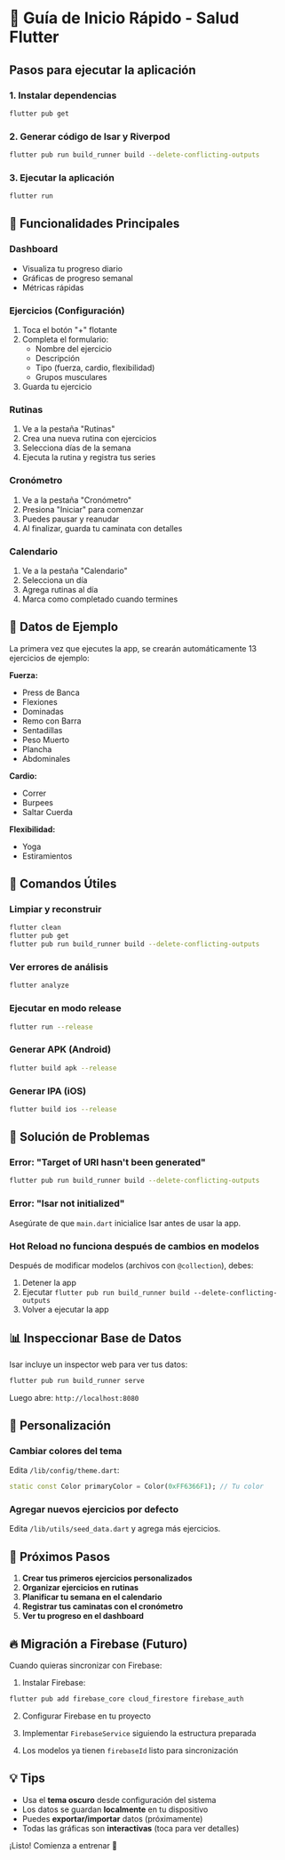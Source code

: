 # 🚀 Guía de Inicio Rápido - Salud Flutter

## Pasos para ejecutar la aplicación

### 1. Instalar dependencias
```bash
flutter pub get
```

### 2. Generar código de Isar y Riverpod
```bash
flutter pub run build_runner build --delete-conflicting-outputs
```

### 3. Ejecutar la aplicación
```bash
flutter run
```

## 📱 Funcionalidades Principales

### Dashboard
- Visualiza tu progreso diario
- Gráficas de progreso semanal
- Métricas rápidas

### Ejercicios (Configuración)
1. Toca el botón "+" flotante
2. Completa el formulario:
   - Nombre del ejercicio
   - Descripción
   - Tipo (fuerza, cardio, flexibilidad)
   - Grupos musculares
3. Guarda tu ejercicio

### Rutinas
1. Ve a la pestaña "Rutinas"
2. Crea una nueva rutina con ejercicios
3. Selecciona días de la semana
4. Ejecuta la rutina y registra tus series

### Cronómetro
1. Ve a la pestaña "Cronómetro"
2. Presiona "Iniciar" para comenzar
3. Puedes pausar y reanudar
4. Al finalizar, guarda tu caminata con detalles

### Calendario
1. Ve a la pestaña "Calendario"
2. Selecciona un día
3. Agrega rutinas al día
4. Marca como completado cuando termines

## 🎯 Datos de Ejemplo

La primera vez que ejecutes la app, se crearán automáticamente 13 ejercicios de ejemplo:

**Fuerza:**
- Press de Banca
- Flexiones
- Dominadas
- Remo con Barra
- Sentadillas
- Peso Muerto
- Plancha
- Abdominales

**Cardio:**
- Correr
- Burpees
- Saltar Cuerda

**Flexibilidad:**
- Yoga
- Estiramientos

## 🔧 Comandos Útiles

### Limpiar y reconstruir
```bash
flutter clean
flutter pub get
flutter pub run build_runner build --delete-conflicting-outputs
```

### Ver errores de análisis
```bash
flutter analyze
```

### Ejecutar en modo release
```bash
flutter run --release
```

### Generar APK (Android)
```bash
flutter build apk --release
```

### Generar IPA (iOS)
```bash
flutter build ios --release
```

## 🐛 Solución de Problemas

### Error: "Target of URI hasn't been generated"
```bash
flutter pub run build_runner build --delete-conflicting-outputs
```

### Error: "Isar not initialized"
Asegúrate de que `main.dart` inicialice Isar antes de usar la app.

### Hot Reload no funciona después de cambios en modelos
Después de modificar modelos (archivos con `@collection`), debes:
1. Detener la app
2. Ejecutar `flutter pub run build_runner build --delete-conflicting-outputs`
3. Volver a ejecutar la app

## 📊 Inspeccionar Base de Datos

Isar incluye un inspector web para ver tus datos:

```bash
flutter pub run build_runner serve
```

Luego abre: `http://localhost:8080`

## 🎨 Personalización

### Cambiar colores del tema
Edita `/lib/config/theme.dart`:
```dart
static const Color primaryColor = Color(0xFF6366F1); // Tu color
```

### Agregar nuevos ejercicios por defecto
Edita `/lib/utils/seed_data.dart` y agrega más ejercicios.

## 📱 Próximos Pasos

1. **Crear tus primeros ejercicios personalizados**
2. **Organizar ejercicios en rutinas**
3. **Planificar tu semana en el calendario**
4. **Registrar tus caminatas con el cronómetro**
5. **Ver tu progreso en el dashboard**

## 🔥 Migración a Firebase (Futuro)

Cuando quieras sincronizar con Firebase:

1. Instalar Firebase:
```bash
flutter pub add firebase_core cloud_firestore firebase_auth
```

2. Configurar Firebase en tu proyecto

3. Implementar `FirebaseService` siguiendo la estructura preparada

4. Los modelos ya tienen `firebaseId` listo para sincronización

## 💡 Tips

- Usa el **tema oscuro** desde configuración del sistema
- Los datos se guardan **localmente** en tu dispositivo
- Puedes **exportar/importar** datos (próximamente)
- Todas las gráficas son **interactivas** (toca para ver detalles)

¡Listo! Comienza a entrenar 💪
